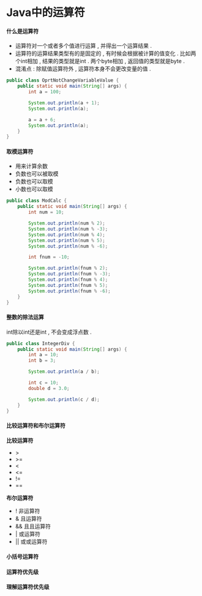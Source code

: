 # Java中的运算符

#### 什么是运算符

* 运算符对一个或者多个值进行运算 , 并得出一个运算结果 . 
* 运算符的运算结果类型有的是固定的 , 有时候会根据被计算的值变化 . 比如两个int相加 , 结果的类型就是int . 两个byte相加 , 返回值的类型就是byte . 
* 混淆点 : 除赋值运算符外 , 运算符本身不会更改变量的值 . 

```java
public class OprtNotChangeVariableValue {
    public static void main(String[] args) {
        int a = 100;

        System.out.println(a + 1);
        System.out.println(a);

        a = a + 6;
        System.out.println(a);
    }
}
```

#### 取模运算符

* 用来计算余数
* 负数也可以被取模
* 负数也可以取模
* 小数也可以取模

```java
public class ModCalc {
    public static void main(String[] args) {
        int num = 10;

        System.out.println(num % 2);
        System.out.println(num % -3);
        System.out.println(num % 4);
        System.out.println(num % 5);
        System.out.println(num % -6);

        int fnum = -10;

        System.out.println(fnum % 2);
        System.out.println(fnum % -3);
        System.out.println(fnum % 4);
        System.out.println(fnum % 5);
        System.out.println(fnum % -6);
    }
}
```

#### 整数的除法运算

int除以int还是int , 不会变成浮点数 .

```java
public class IntegerDiv {
    public static void main(String[] args) {
        int a = 10;
        int b = 3;

        System.out.println(a / b);

        int c = 10;
        double d = 3.0;

        System.out.println(c / d);
    }
}
```

#### 比较运算符和布尔运算符

**比较运算符**

* &gt;
* &gt;=
* &lt;
* &lt;=
* !=
* ==

**布尔运算符**

* ! 非运算符
* & 且运算符
* && 且且运算符
* \| 或运算符
* \|\| 或或运算符

#### 小括号运算符

#### 运算符优先级

#### 理解运算符优先级




